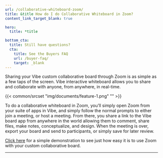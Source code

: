 ```yaml
---
url: /collaborative-whiteboard-zoom/
title: &title How do I do Collaborative Whiteboard in Zoom?
content_link_target_blank: true

hero:
  title: *title

bottom_cta:
  title: Still have questions?
  cta:
    title: See the Buyers FAQ
    url: /buyer-faq/
    target: _blank
---
```


Sharing your Vibe custom collaborative board through Zoom is as simple as a few taps of the screen. Vibe interactive whiteboard allows you to share and collaborate with anyone, from anywhere, in real-time.

{{< common/srcset "img/documents/feature-1.png" "" >}}

To do a collaborative whiteboard in Zoom, you’ll simply open Zoom from your suite of apps in Vibe, and simply follow the normal prompts to either join a meeting, or host a meeting. From there, you share a link to the Vibe board app from anywhere in the world allowing them to comment, share files, make notes, conceptualize, and design. When the meeting is over, export your board and send to participants, or simply save for later review.

[Click here][1] for a simple demonstration to see just how easy it is to use Zoom with your custom collaborative board.

[1]: https://knowledge.vibe.us/zoom-overview

---
